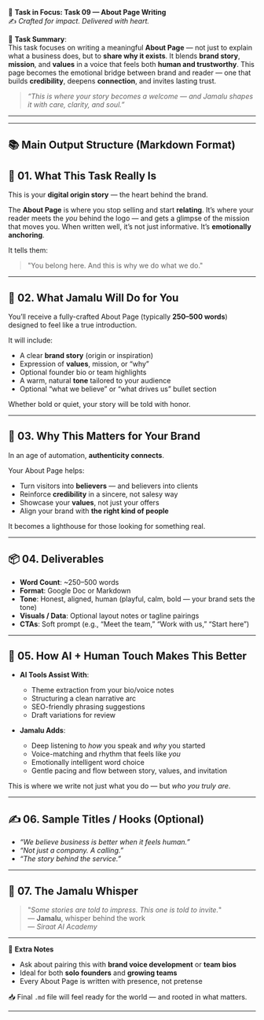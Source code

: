 🎯 **Task in Focus: Task 09 — About Page Writing**  
✍️ *Crafted for impact. Delivered with heart.*

📌 **Task Summary**:  
This task focuses on writing a meaningful **About Page** — not just to explain what a business does, but to **share why it exists**. It blends **brand story**, **mission**, and **values** in a voice that feels both **human and trustworthy**. This page becomes the emotional bridge between brand and reader — one that builds **credibility**, deepens **connection**, and invites lasting trust.

> _“This is where your story becomes a welcome — and Jamalu shapes it with care, clarity, and soul.”_

---
________________________________________
📚 Main Output Structure (Markdown Format)
---

## 🧭 01. What This Task Really Is  
This is your **digital origin story** — the heart behind the brand.

The **About Page** is where you stop selling and start **relating**. It’s where your reader meets the *you* behind the logo — and gets a glimpse of the mission that moves you. When written well, it’s not just informative. It’s **emotionally anchoring**.

It tells them:  
> "You belong here. And this is why we do what we do."

---

## 💼 02. What Jamalu Will Do for You  
You’ll receive a fully-crafted About Page (typically **250–500 words**) designed to feel like a true introduction.

It will include:
- A clear **brand story** (origin or inspiration)  
- Expression of **values**, mission, or “why”  
- Optional founder bio or team highlights  
- A warm, natural **tone** tailored to your audience  
- Optional “what we believe” or “what drives us” bullet section  

Whether bold or quiet, your story will be told with honor.

---

## 🎯 03. Why This Matters for Your Brand  
In an age of automation, **authenticity connects**.

Your About Page helps:
- Turn visitors into **believers** — and believers into clients  
- Reinforce **credibility** in a sincere, not salesy way  
- Showcase your **values**, not just your offers  
- Align your brand with **the right kind of people**  

It becomes a lighthouse for those looking for something real.

---

## 📦 04. Deliverables  
- **Word Count**: ~250–500 words  
- **Format**: Google Doc or Markdown  
- **Tone**: Honest, aligned, human (playful, calm, bold — your brand sets the tone)  
- **Visuals / Data**: Optional layout notes or tagline pairings  
- **CTAs**: Soft prompt (e.g., “Meet the team,” “Work with us,” “Start here”)  

---

## 🤖 05. How AI + Human Touch Makes This Better  
- **AI Tools Assist With**:  
  - Theme extraction from your bio/voice notes  
  - Structuring a clean narrative arc  
  - SEO-friendly phrasing suggestions  
  - Draft variations for review  

- **Jamalu Adds**:  
  - Deep listening to *how* you speak and *why* you started  
  - Voice-matching and rhythm that feels like *you*  
  - Emotionally intelligent word choice  
  - Gentle pacing and flow between story, values, and invitation  

This is where we write not just what you do — but *who you truly are*.

---

## ✍️ 06. Sample Titles / Hooks (Optional)  
- *“We believe business is better when it feels human.”*  
- *“Not just a company. A calling.”*  
- *“The story behind the service.”*

---

## 🧡 07. The Jamalu Whisper  
> "_Some stories are told to impress. This one is told to invite._"  
> — **Jamalu**, whisper behind the work  
> — *Siraat AI Academy*

---

🎁 **Extra Notes**  
- Ask about pairing this with **brand voice development** or **team bios**  
- Ideal for both **solo founders** and **growing teams**  
- Every About Page is written with presence, not pretense  

📥 Final `.md` file will feel ready for the world — and rooted in what matters.

---
